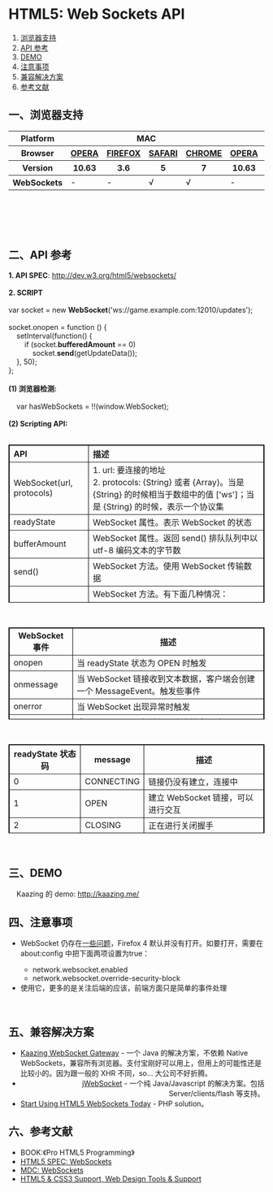 <h1>HTML5: Web Sockets API</h1>
<ol><li><a href="#spec-browser" target="_self">浏览器支持</a></li>
<li><a href="#spec-api" target="_self">API 参考</a></li>
<li><a href="#spec-demo" target="_self">DEMO</a></li>
<li><a href="#spec-caution" target="_self">注意事项</a></li>
<li><a href="#spec-solution" target="_self">兼容解决方案</a></li>
<li><a href="#spec-ref" target="_self">参考文献</a></li>
</ol>
<h2 id="spec-browser">一、浏览器支持</h2>
<table class="zeroBorder" height="166" width="920">
<tbody>
<tr>
<th class="primary-heading" scope="row"><span class="offScreen">Platform</span></th>
<th class="primary-heading" colspan="4" scope="colgroup">MAC</th>
<th class="primary-heading" colspan="8" scope="colgroup">WIN</th>
<th class="offScreen">% <br>
</th>
</tr>
<tr>
<th class="row-heading secondary-heading" scope="row"><span class="offScreen">Browser</span></th>
<th class="browser-id browser-opera secondary-heading" colspan="1" scope="col"><a href="http://www.opera.com/browser/" target="_blank" title="Download the Opera web browser">OPERA</a></th>
<th class="browser-firefox browser-id secondary-heading" colspan="1" scope="col"><a href="http://www.mozilla-europe.org/en/firefox/" target="_blank" title="Download the Firefox web browser">FIREFOX</a></th>
<th class="browser-id browser-safari secondary-heading" colspan="1" scope="col"><a href="http://www.apple.com/safari/download/" target="_blank" title="Download the Safari web browser">SAFARI</a></th>
<th class="browser-chrome browser-id secondary-heading" colspan="1" scope="col"><a href="http://www.google.com/chrome/" target="_blank" title="Download the Chrome web browser">CHROME</a></th>
<th class="browser-id browser-opera secondary-heading" colspan="1" scope="col"><a href="http://www.opera.com/browser/" target="_blank" title="Download the Opera web browser">OPERA</a></th>
<th class="browser-firefox browser-id secondary-heading" colspan="2" scope="colgroup"><a href="http://www.mozilla-europe.org/en/firefox/" target="_blank" title="Download the Firefox web browser">FIREFOX</a></th>
<th class="browser-id browser-safari secondary-heading" colspan="1" scope="col"><a href="http://www.apple.com/safari/download/" target="_blank" title="Download the Safari web browser">SAFARI</a></th>
<th class="browser-id browser-ie secondary-heading" colspan="2" scope="colgroup"><a href="http://www.microsoft.com/ie/" target="_blank" title="Download the Ie web browser">IE</a></th>
<th class="browser-chrome browser-id secondary-heading" colspan="2" scope="colgroup"><a href="http://www.google.com/chrome/" target="_blank" title="Download the Chrome web browser">CHROME</a></th>
<th class="offScreen">&nbsp;</th>
</tr>
<tr>
<th class="row-heading tertiary-heading" scope="row"><span class="offScreen">Version</span></th>
<th class="tertiary-heading" scope="col"> 10.63 </th>
<th class="tertiary-heading" scope="col"> 3.6 </th>
<th class="tertiary-heading" scope="col"> 5 </th>
<th class="tertiary-heading" scope="col"> 7 </th>
<th class="tertiary-heading" scope="col"> 10.63 </th>
<th class="tertiary-heading" scope="col"> 3.6 </th>
<th class="tertiary-heading" scope="col"> 4.03 </th>
<th class="tertiary-heading" scope="col"> 5 </th>
<th class="tertiary-heading" scope="col"> 8 </th>
<th class="tertiary-heading" scope="col"> 9 </th>
<th class="tertiary-heading" scope="col"> 7 </th>
<th class="tertiary-heading" scope="col"> 8 </th>
<th class="offScreen">&nbsp;</th>
</tr>
</tbody>
 
<tbody>
<tr>
<th class="row-heading" scope="row">WebSockets<br>
</th>
<td class="supported">-<br>
</td>
<td class="supported">-</td>
<td class="supported">√</td>
<td class="supported">√<br>
</td>
<td class="supported">-</td>
<td class="supported">-<br>
</td>
<td class="supported">√<br>
</td>
<td class="supported">√</td>
<td>-<br>
</td>
<td>-<br>
</td>
<td class="supported">√<br>
</td>
<td class="supported">√<br>
</td>
<td class="grade-excellent support-grade"> 36%</td>
</tr>
</tbody>
</table>
<br>
<h2 id="spec-api">二、API 参考</h2>
<div style=""><b>1. API SPEC</b>: <a href="http://dev.w3.org/html5/websockets/" id="ve.m" title="http://dev.w3.org/html5/websockets/">http://dev.w3.org/html5/websockets/</a><br>
<br>
<b>2. SCRIPT</b><br>
</div>
<div><br>
var socket = new <b>WebSocket</b>('ws://game.example.com:12010/updates');<br>
<br>
socket.onopen = function () {<br>
&nbsp;&nbsp; &nbsp;setInterval(function() {<br>
&nbsp;&nbsp; &nbsp;&nbsp;&nbsp; &nbsp;if (socket.<b>bufferedAmount</b> == 0)<br>
&nbsp;&nbsp; &nbsp;&nbsp;&nbsp; &nbsp;&nbsp;&nbsp; &nbsp;socket.<b>send</b>(getUpdateData());<br>
&nbsp;&nbsp; &nbsp;}, 50);<br>
};<br>
<br>
<b>(1) 浏览器检测:</b><br>
 &nbsp;&nbsp;&nbsp; <br>
 &nbsp;&nbsp;&nbsp; var hasWebSockets = !!(window.WebSocket);<br>
<br>
<b>(2) Scripting API:</b><br>
<br>
<table id="m:6l" style="" border="1" bordercolor="#000000" cellpadding="3" cellspacing="0" height="311" width="920">
<tbody>
<tr>
<th style="text-align:left">API<br>
</th>
<th style="text-align:left">描述<br>
</th>
</tr>
</tbody>
 
<tbody>
<tr>
<td style="text-align:left">WebSocket(url, protocols)<br>
</td>
<td style="text-align:left">1. url: 要连接的地址<br>
2. protocols: {String} 或者 {Array}。当是 {String} 的时候相当于数组中的值 ['ws']；当是 {String} 的时候，表示一个协议集<br>
</td>
</tr>
<tr>
<td style="text-align:left">readyState<br>
</td>
<td style="text-align:left">WebSocket 属性。表示 WebSocket 的状态<br>
</td>
</tr>
<tr>
<td style="text-align:left">bufferAmount<br>
</td>
<td style="text-align:left">WebSocket 属性。返回 send() 排队队列中以 utf-8 编码文本的字节数<br>
</td>
</tr>
<tr>
<td style="text-align:left">send()<br>
</td>
<td style="text-align:left">WebSocket 方法。使用 WebSocket 传输数据<br>
</td>
</tr>
<tr>
<td style="text-align:left">close()<br>
</td>
<td style="text-align:left">WebSocket 方法。有下面几种情况：<br>
<ol><li>当 readyState 属性的状态是 CLOSING 或者 CLOSED，不做任何事</li>
<li>当 WebSocket 还没有建立链接。断掉链接，并把 readState 的状态设置为 CLOSING</li>
<li>当 WebSocket 还未进行关闭握手，开始关闭握手，并把 readState 的状态设置为 CLOSING</li>
<li>其他状态，把 readState 的状态设置为 CLOSING<br>
</li>
</ol>
</td>
</tr>
</tbody>
</table>
<br>
<table id="rnih" style="" border="1" bordercolor="#000000" cellpadding="3" cellspacing="0" height="181" width="678">
<tbody>
<tr>
<th>WebSocket 事件<br>
</th>
<th>描述<br>
</th>
</tr>
<tr>
<td style="text-align:left">onopen<br>
</td>
<td style="text-align:left">当 readyState 状态为 OPEN 时触发<br>
</td>
</tr>
<tr>
<td style="text-align:left">onmessage<br>
</td>
<td style="text-align:left">当 WebSocket 链接收到文本数据，客户端会创建一个 MessageEvent。触发些事件<br>
</td>
</tr>
<tr>
<td style="text-align:left">onerror<br>
</td>
<td style="text-align:left">当 WebSocket 出现异常时触发<br>
</td>
</tr>
<tr>
<td style="text-align:left">onclose<br>
</td>
<td style="text-align:left">当 WebSocket 已经关闭，客户端会通过 CloseEvent 创建一个 close 事件<br>
</td>
</tr>
</tbody>
</table>
<br>
<table id="m:6l" style="" border="1" bordercolor="#000000" cellpadding="3" cellspacing="0" height="175" width="530">
<tbody>
<tr>
<th>readyState 状态码<br>
</th>
<th>message<br>
</th>
<th>描述<br>
</th>
</tr>
</tbody>
 
<tbody>
<tr>
<td style="text-align:left">0<br>
</td>
<td style="text-align:left">CONNECTING<br>
</td>
<td style="text-align:left">链接仍没有建立，连接中<br>
</td>
</tr>
<tr>
<td style="text-align:left">1<br>
</td>
<td style="text-align:left">OPEN<br>
</td>
<td style="text-align:left">建立 WebSocket 链接，可以进行交互<br>
</td>
</tr>
<tr>
<td style="text-align:left">2<br>
</td>
<td style="text-align:left">CLOSING<br>
</td>
<td style="text-align:left">正在进行关闭握手<br>
</td>
</tr>
<tr>
<td style="text-align:left">3<br>
</td>
<td style="text-align:left">CLOSED<br>
</td>
<td style="text-align:left">链接已经关闭，或者打不开<br>
</td>
</tr>
</tbody>
</table>
</div>
<br>
<h2 id="spec-demo">三、DEMO</h2>
 &nbsp;&nbsp;&nbsp; Kaazing 的 demo: <a href="http://kaazing.me/" id="bo1r" title="http://kaazing.me/">http://kaazing.me/</a><br>
<h2 id="spec-caution">四、注意事项</h2>
<ul><li>WebSocket 仍存在<a href="http://www.ietf.org/mail-archive/web/hybi/current/msg04744.html" id="vqi2" title="一些问题">一些问题</a>，Firefox 4 默认并没有打开。如要打开，需要在 about:config 中把下面两项设置为true：</li>
<ul><li>network.websocket.enabled</li>
<li>network.websocket.override-security-block</li></ul>
<li>使用它，更多的是关注后端的应该，前端方面只是简单的事件处理<br>
</li></ul>
<br>
<h2 id="spec-solution">五、兼容解决方案</h2>
<ul><li><a href="http://kaazing.com/" id="l..o" title="Kaazing WebSocket Gateway">Kaazing WebSocket Gateway</a> - 一个 Java 的解决方案，不依赖 Native WebSockets，兼容所有浏览器。支付宝刚好可以用上，但用上的可能性还是比较小的。因为跟一般的 XHR 不同，so... 大公司不好折腾。</li>
<li style="text-align:right"><a href="http://jwebsocket.org/" id="x1lm" title="jWebSocket">jWebSocket</a> - 一个纯 Java/Javascript 的解决方案。包括 Server/clients/flash 等支持。</li>
<li><a href="http://net.tutsplus.com/tutorials/javascript-ajax/start-using-html5-websockets-today/" id="isc6" title="Start Using HTML5 WebSockets Today">Start Using HTML5 WebSockets Today</a> - PHP solution。<br>
</li></ul>
<h2 id="spec-ref">六、参考文献</h2>
<ul><li>BOOK:《Pro HTML5 Programming》</li>
<li><a href="http://dev.w3.org/html5/websockets/" id="mh3w" title="HTML5 SPEC: WebSockets">HTML5 SPEC: WebSockets</a><br>
</li>
<li><a href="https://developer.mozilla.org/en/WebSockets" id="l80l" title="MDC: WebSockets">MDC: WebSockets</a><br>
</li>
<li><a href="http://www.findmebyip.com/litmus" title="HTML5 &amp; CSS3 Support, Web Design Tools &amp; Support">HTML5 &amp; CSS3 Support, Web Design Tools &amp; Support</a></li></ul>
<br>
<br>

